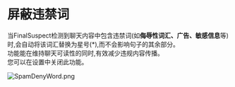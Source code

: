 # 屏蔽违禁词

当FinalSuspect检测到聊天内容中包含违禁词(如**侮辱性词汇、广告、敏感信息**等)时,会自动将该词汇替换为星号(\*),而不会影响句子的其余部分。\
功能能在维持聊天可读性的同时,有效减少违规内容传播。\
您可以在设置中关闭此功能。

![SpamDenyWord.png](https://api.xtreme.net.cn/Docs/FinalSuspect/Options/SpamDenyWord.png)